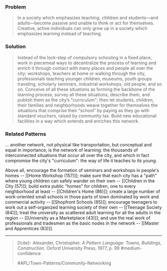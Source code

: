 ### Problem
>In a society which emphasizes teaching, children and students—and adults—become passive and unable to think or act for themselves. Creative, active individuals can only grow up in a society which emphasizes learning instead of teaching.

### Solution
>Instead of the lock-step of compulsory schooling in a fixed place, work in piecemeal ways to decentralize the process of learning and enrich it through contact with many places and people all over the city: workshops, teachers at home or walking through the city, professionals teaching younger children, museums, youth groups traveling, scholarly seminars, industrial workshops, old people, and so on.
>Conceive of all these situations as forming the backbone of the learning process; survey all these situations, describe them, and publish them as the city’s "curriculum"; then let students, children, their families and neighborhoods weave together for themselves the situations that comprise their “school” by paying as they go with standard vouchers, raised by community tax.
>Build new educational facilities in a way which extends and enriches this network.

### Related Patterns
... another network, not physical like transportation, but conceptual and equal in importance, is the network of learning: the thousands of interconnected situations that occur all over the city, and which in fact compromise the city's "curriculum": the way of life it teaches to its young.

Above all, encourage the formation of seminars and workshops in people's homes -- [[Home Workshop (157)]]; make sure that each city has a "path" where young children can safely wander on their own -- [[Children in the City (57)]]; build extra public "homes" for children, one to every neighborhood at least -- [[Children's Home (86)]]; create a large number of work-oriented small schools in those parts of town dominated by work and commercial activity -- [[Shopfront Schools (85)]]; encourage teenagers to work out a self-organized learning society of their own -- [[Teenage Society (84)]]; treat the university as scattered adult learning for all the adults in the region -- [[University as a Marketplace (43)]]; and use the real work of professionals and tradesmen as the basic nodes in the network -- [[Master and Apprentices (83)]].

---

> [!cite]- Alexander, Christopher. _A Pattern Language: Towns, Buildings, Construction_. Oxford University Press, 1977, p. 99
> #medium-confidence
>
> #APL/Town-Patterns/Community-Networking
